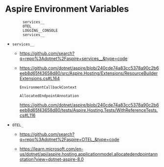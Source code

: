 # Aspire Environment Variables

```
        services__
        OTEL_
        LOGGING__CONSOLE
        services__
````

*   `services__`

    *   https://github.com/search?q=repo%3Adotnet%2Faspire+services__&type=code

    *   https://github.com/dotnet/aspire/blob/240cde74a83cc5378a90c2b6eeb8d65f43658d80/src/Aspire.Hosting/Extensions/ResourceBuilderExtensions.cs#L164

        `EnvironmentCallbackContext`

        `AllocatedEndpointAnnotation`

        https://github.com/dotnet/aspire/blob/240cde74a83cc5378a90c2b6eeb8d65f43658d80/tests/Aspire.Hosting.Tests/WithReferenceTests.cs#L116

*   `OTEL_`

    *   https://github.com/search?q=repo%3Adotnet%2Faspire+OTEL_&type=code

    *   https://learn.microsoft.com/en-us/dotnet/api/aspire.hosting.applicationmodel.allocatedendpointannotation?view=dotnet-aspire-8.0
